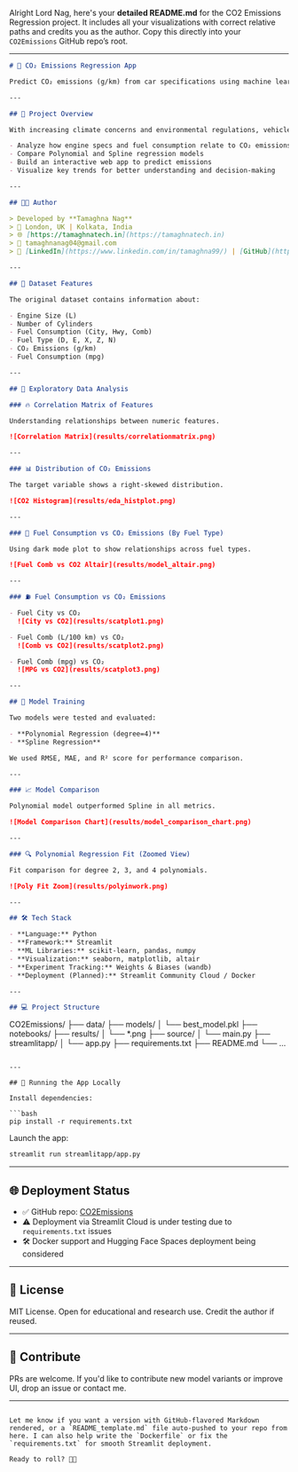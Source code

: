 Alright Lord Nag, here's your **detailed README.md** for the CO2 Emissions Regression project. It includes all your visualizations with correct relative paths and credits you as the author. Copy this directly into your `CO2Emissions` GitHub repo’s root.

---

```markdown
# 🚗 CO₂ Emissions Regression App

Predict CO₂ emissions (g/km) from car specifications using machine learning models such as Polynomial and Spline Regression. This project demonstrates a complete ML pipeline: from EDA and model training to deployment using Streamlit.

---

## 📌 Project Overview

With increasing climate concerns and environmental regulations, vehicle emissions are a key metric. Using a Canadian vehicle emissions dataset, this project aims to:

- Analyze how engine specs and fuel consumption relate to CO₂ emissions
- Compare Polynomial and Spline regression models
- Build an interactive web app to predict emissions
- Visualize key trends for better understanding and decision-making

---

## 👨‍💻 Author

> Developed by **Tamaghna Nag**  
> 📍 London, UK | Kolkata, India  
> 🌐 [https://tamaghnatech.in](https://tamaghnatech.in)  
> 📧 tamaghnanag04@gmail.com  
> 🔗 [LinkedIn](https://www.linkedin.com/in/tamaghna99/) | [GitHub](https://github.com/Tamaghnatech)

---

## 🧠 Dataset Features

The original dataset contains information about:

- Engine Size (L)
- Number of Cylinders
- Fuel Consumption (City, Hwy, Comb)
- Fuel Type (D, E, X, Z, N)
- CO₂ Emissions (g/km)
- Fuel Consumption (mpg)

---

## 🔎 Exploratory Data Analysis

### 🔥 Correlation Matrix of Features

Understanding relationships between numeric features.

![Correlation Matrix](results/correlationmatrix.png)

---

### 📊 Distribution of CO₂ Emissions

The target variable shows a right-skewed distribution.

![CO2 Histogram](results/eda_histplot.png)

---

### 🧯 Fuel Consumption vs CO₂ Emissions (By Fuel Type)

Using dark mode plot to show relationships across fuel types.

![Fuel Comb vs CO2 Altair](results/model_altair.png)

---

### ⛽ Fuel Consumption vs CO₂ Emissions

- Fuel City vs CO₂  
  ![City vs CO2](results/scatplot1.png)

- Fuel Comb (L/100 km) vs CO₂  
  ![Comb vs CO2](results/scatplot2.png)

- Fuel Comb (mpg) vs CO₂  
  ![MPG vs CO2](results/scatplot3.png)

---

## 🧪 Model Training

Two models were tested and evaluated:

- **Polynomial Regression (degree=4)**
- **Spline Regression**

We used RMSE, MAE, and R² score for performance comparison.

---

### 📈 Model Comparison

Polynomial model outperformed Spline in all metrics.

![Model Comparison Chart](results/model_comparison_chart.png)

---

### 🔍 Polynomial Regression Fit (Zoomed View)

Fit comparison for degree 2, 3, and 4 polynomials.

![Poly Fit Zoom](results/polyinwork.png)

---

## 🛠️ Tech Stack

- **Language:** Python
- **Framework:** Streamlit
- **ML Libraries:** scikit-learn, pandas, numpy
- **Visualization:** seaborn, matplotlib, altair
- **Experiment Tracking:** Weights & Biases (wandb)
- **Deployment (Planned):** Streamlit Community Cloud / Docker

---

## 💻 Project Structure

```

CO2Emissions/
├── data/
├── models/
│   └── best\_model.pkl
├── notebooks/
├── results/
│   └── \*.png
├── source/
│   └── main.py
├── streamlitapp/
│   └── app.py
├── requirements.txt
├── README.md
└── ...

````

---

## 🚀 Running the App Locally

Install dependencies:

```bash
pip install -r requirements.txt
````

Launch the app:

```bash
streamlit run streamlitapp/app.py
```

---

## 🌐 Deployment Status

* ✅ GitHub repo: [CO2Emissions](https://github.com/Tamaghnatech/CO2Emissions)
* ⚠️ Deployment via Streamlit Cloud is under testing due to `requirements.txt` issues
* 🛠️ Docker support and Hugging Face Spaces deployment being considered

---

## 🧾 License

MIT License. Open for educational and research use. Credit the author if reused.

---

## 🤝 Contribute

PRs are welcome. If you'd like to contribute new model variants or improve UI, drop an issue or contact me.

---

```

Let me know if you want a version with GitHub-flavored Markdown rendered, or a `README_template.md` file auto-pushed to your repo from here. I can also help write the `Dockerfile` or fix the `requirements.txt` for smooth Streamlit deployment.

Ready to roll? 🧠🔥
```
